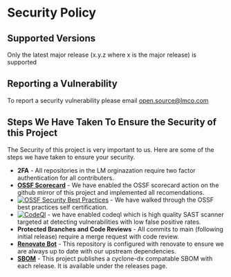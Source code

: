 # Security Policy

## Supported Versions

Only the latest major release (x.y.z where x is the major release) is supported

## Reporting a Vulnerability

To report a security vulnerability please email [open.source@lmco.com](mailto:open.source@lmco.com)

## Steps We Have Taken To Ensure the Security of this Project 

The Security of this project is very important to us.  Here are some of the steps we have taken to ensure your security. 

* __2FA__ - All repositories in the LM orginazation require two factor authentication for all contributers. 
* [__OSSF Scorecard__](https://github.com/ossf/scorecard/blob/32d6ba27757fcaf6145b03195f84c74b311e4121/docs/checks.md) - We have enabled the OSSF scorecard action on the github mirror of this project and implemented all recomendations.  
* [![OSSF Security Best Practices](https://bestpractices.coreinfrastructure.org/projects/6395/badge)](https://bestpractices.coreinfrastructure.org/projects/6395) - We have walked through the OSSF best practices self certification.  
* [![CodeQl](https://github.com/lmco/hoppr-cop/actions/workflows/codeql-analysis.yml/badge.svg)](https://github.com/lmco/hoppr-cop/actions/workflows/codeql-analysis.yml) - we have enabled codeql which is high quality SAST scanner targeted at detecting vulnerabilities with low false positive rates. 
* __Protected Branches and Code Reviews__ - All commits to main (following initial release) require a merge request with code review.  
* [__Renovate Bot__](https://docs.renovatebot.com/) - This repository is configured with renovate to ensure we are always up to date with our upstream dependencies. 
* [__SBOM__]() - This project publishes a cyclone-dx compatable SBOM with each release.  It is available under the releases page. 




